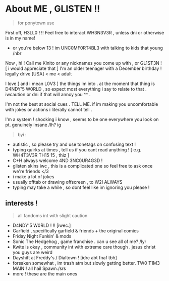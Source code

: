 # About ME , GLISTEN !!
> for ponytown use

First off, H3LL0 ! !! Feel free to interact WH3N3V3R , unless dni or otherwise is in my name! 
- or you're below 13 ! im UNC0MF0RT4BL3 with talking to kids that young /nbr

Now , hi ! Call me Kinito or any nicknames you come up with , or GL1ST3N ! [ i would appreciate that ]
I'm an older teenager with a December birthday ! legally drive [USA] < me < adult

I love [ and i mean L0V3 ] the things im into . at the moment that thing is D4NDY'5 W0RLD , so expect most everything i say to relate to that . iwcaution or dni if that will annoy you ^^ .

I'm not the best at social cues . TELL ME. if im making you uncomfortable with jokes or actions i literally cannot tell .

I'm a system ! shocking i know , seems to be one everywhere you look on pt. genuinely insane /lh? ig

> byi :
- autistic , so please try and use tonetags on confusing text !
- typing quirks at times , tell us if you cant read anything !
  [ e.g. WH4T3V3R TH15 15 , thiz ]
- C+H always welcome 4ND 3NC0UR4G3D !
- glisten skins iwc , this is a complicated one so feel free to ask once we're friends </3
- i make a lot of jokes
- usually offtab or drawing offscreen , to W2I ALWAYS
- typing may take a while , so dont feel like im ignoring you please !


## interests !
> all fandoms int with slight caution

- D4NDY'5 W0RLD ! !! [iwec.]
- Garfield , specifically garfield & friends + the original comics
- Friday Night Funkin' & mods
- Sonic The Hedgehog , game franchise . can u see all of me? /lyr
- Kwite is okay , community int with extreme care though . jesus christ you guys are weird
- Dayshift at Freddy's / Dialtown ! [idrc abt fnaf tbh]
- forsaken somewhat , im trash atm but slowly getting better. TW0 T1M3 MAIN!! all hail Spawn./srs
- more ! these are the main ones
